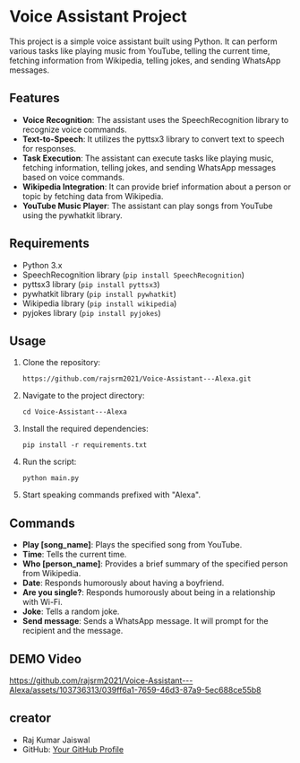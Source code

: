 # Voice Assistant Project

This project is a simple voice assistant built using Python. It can perform various tasks like playing music from YouTube, telling the current time, fetching information from Wikipedia, telling jokes, and sending WhatsApp messages.

## Features

- **Voice Recognition**: The assistant uses the SpeechRecognition library to recognize voice commands.
- **Text-to-Speech**: It utilizes the pyttsx3 library to convert text to speech for responses.
- **Task Execution**: The assistant can execute tasks like playing music, fetching information, telling jokes, and sending WhatsApp messages based on voice commands.
- **Wikipedia Integration**: It can provide brief information about a person or topic by fetching data from Wikipedia.
- **YouTube Music Player**: The assistant can play songs from YouTube using the pywhatkit library.

## Requirements

- Python 3.x
- SpeechRecognition library (`pip install SpeechRecognition`)
- pyttsx3 library (`pip install pyttsx3`)
- pywhatkit library (`pip install pywhatkit`)
- Wikipedia library (`pip install wikipedia`)
- pyjokes library (`pip install pyjokes`)

## Usage

1. Clone the repository:

    ```
    https://github.com/rajsrm2021/Voice-Assistant---Alexa.git
    ```

2. Navigate to the project directory:

    ```
    cd Voice-Assistant---Alexa
    ```

3. Install the required dependencies:

    ```
    pip install -r requirements.txt
    ```

4. Run the script:

    ```
    python main.py
    ```

5. Start speaking commands prefixed with "Alexa".

## Commands

- **Play [song_name]**: Plays the specified song from YouTube.
- **Time**: Tells the current time.
- **Who [person_name]**: Provides a brief summary of the specified person from Wikipedia.
- **Date**: Responds humorously about having a boyfriend.
- **Are you single?**: Responds humorously about being in a relationship with Wi-Fi.
- **Joke**: Tells a random joke.
- **Send message**: Sends a WhatsApp message. It will prompt for the recipient and the message.

## DEMO Video

https://github.com/rajsrm2021/Voice-Assistant---Alexa/assets/103736313/039ff6a1-7659-46d3-87a9-5ec688ce55b8

## creator

- Raj Kumar Jaiswal
- GitHub: [Your GitHub Profile](https://github.com/rajsrm2021)

